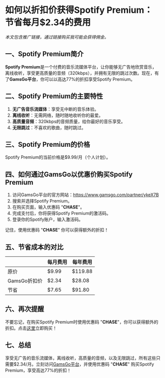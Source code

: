 # 如何以折扣价获得Spotify Premium：节省每月$2.34的费用

*本文包含推广链接，通过链接购买我可能会获得佣金。*

## 一、Spotify Premium简介

**Spotify Premium**是一个付费的音乐流媒体平台，让你能够无广告地欣赏音乐，离线收听，享受更高质量的音频（320kbps），并拥有无限的跳过次数。现在，有了**GamsGo平台**，你可以以高达77%的折扣享受Spotify Premium。

## 二、Spotify Premium的主要特性

1. **无广告音乐流媒体**：享受无中断的音乐体验。
2. **离线收听**：无需网络，随时随地收听你的最爱。
3. **高质量音频**：320kbps的音频质量，给你最好的音乐享受。
4. **无限跳过**：不喜欢的歌曲，随时跳过。

## 三、Spotify Premium的价格

Spotify Premium的当前价格是$9.99/月（个人计划）。

## 四、如何通过GamsGo以优惠价购买Spotify Premium

1. 访问GamsGo平台的官方网站：https://www.gamsgo.com/partner/ykeX7B
2. 搜索并选择Spotify Premium。
3. 在购买页面，输入优惠码 "**CHASE**"。
4. 完成支付后，你将获得Spotify Premium的激活码。
5. 登录你的Spotify账户，输入激活码。

记住，使用优惠码 "**CHASE**" 你可以获得额外的折扣！

## 五、节省成本的对比

|  | 每月费用 | 每年费用 |
|---|---|---|
| 原价 | $9.99 | $119.88 |
| GamsGo折扣价 | $2.34 | $28.08 |
| 节省 | $7.65 | $91.80 |

## 六、再次提醒

不要忘记，在购买Spotify Premium时使用优惠码 "**CHASE**"，你可以获得额外的折扣。点击[这里](https://www.gamsgo.com/partner/ykeX7B)立即购买！

## 七、总结

享受无广告的音乐流媒体，离线收听，高质量的音频，以及无限跳过，所有这些只需要$2.34/月。立刻访问[GamsGo平台](https://www.gamsgo.com/partner/ykeX7B)，并使用优惠码 "**CHASE**" 购买Spotify Premium，享受高达77%的折扣！